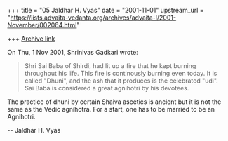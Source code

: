 +++
title = "05 Jaldhar H. Vyas"
date = "2001-11-01"
upstream_url = "https://lists.advaita-vedanta.org/archives/advaita-l/2001-November/002064.html"

+++
[Archive link](https://lists.advaita-vedanta.org/archives/advaita-l/2001-November/002064.html)

On Thu, 1 Nov 2001, Shrinivas Gadkari wrote:

> Shri Sai Baba of Shirdi, had lit up a fire that he kept burning
> throughout his life. This fire is continously burning even today.
> It is called "Dhuni", and the ash that it produces is the celebrated
> "udi". Sai Baba is considered a great agnihotri by his devotees.
>

The practice of dhuni by certain Shaiva ascetics is ancient but it is not
the same as the Vedic agnihotra.  For a start, one has to be married to be
an Agnihotri.

--
Jaldhar H. Vyas <jaldhar at braincells.com>

